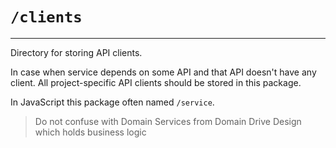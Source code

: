 # `/clients`

---

Directory for storing API clients.

In case when service depends on some API and that API doesn't have any client. All project-specific API clients should be stored in this package.

In JavaScript this package often named `/service`. 

> Do not confuse with Domain Services from Domain Drive Design which holds business logic
